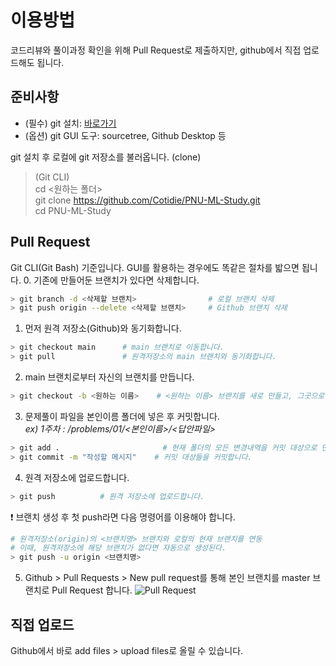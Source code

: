 # 이용방법
 코드리뷰와 풀이과정 확인을 위해 Pull Request로 제출하지만, github에서 직접 업로드해도 됩니다.
 
 ## 준비사항
 * (필수) git 설치: [바로가기](https://git-scm.com/download/win)
 * (옵션) git GUI 도구: sourcetree, Github Desktop 등  

 git 설치 후 로컬에 git 저장소를 불러옵니다. (clone)
  > (Git CLI)  
  > cd <원하는 폴더>  
  > git clone https://github.com/Cotidie/PNU-ML-Study.git  
  > cd PNU-ML-Study
 
 ## Pull Request
  Git CLI(Git Bash) 기준입니다. GUI를 활용하는 경우에도 똑같은 절차를 밟으면 됩니다.
0. 기존에 만들어둔 브랜치가 있다면 삭제합니다.
```bash
> git branch -d <삭제할 브랜치>                # 로컬 브랜치 삭제
> git push origin --delete <삭제할 브랜치>     # Github 브랜치 삭제
```
  
1. 먼저 원격 저장소(Github)와 동기화합니다.  
```bash
> git checkout main      # main 브랜치로 이동합니다.
> git pull               # 원격저장소의 main 브랜치와 동기화합니다.
```
2. main 브랜치로부터 자신의 브랜치를 만듭니다.  
```bash
> git checkout -b <원하는 이름>    # <원하는 이름> 브랜치를 새로 만들고, 그곳으로 이동합니다.
```
3. 문제풀이 파일을 본인이름 폴더에 넣은 후 커밋합니다.  
 *ex) 1주차 : /problems/01/<본인이름>/<답안파일>*
```bash
> git add .                       # 현재 폴더의 모든 변경내역을 커밋 대상으로 만듭니다.
> git commit -m "작성할 메시지"    # 커밋 대상들을 커밋합니다.
```
4. 원격 저장소에 업로드합니다.  
```bash
> git push          # 원격 저장소에 업로드합니다.
```
:exclamation: 브랜치 생성 후 첫 push라면 다음 명령어를 이용해야 합니다.
```bash
# 원격저장소(origin)의 <브랜치명> 브랜치와 로컬의 현재 브랜치를 연동
# 이때, 원격저장소에 해당 브랜치가 없다면 자동으로 생성된다.
> git push -u origin <브랜치명>
```
5. Github > Pull Requests > New pull request를 통해 본인 브랜치를 master 브랜치로 Pull Request 합니다.
![Pull Request](https://i.imgur.com/zvgXoaQ.png)
	
 ## 직접 업로드
  Github에서 바로 add files > upload files로 올릴 수 있습니다.
	

